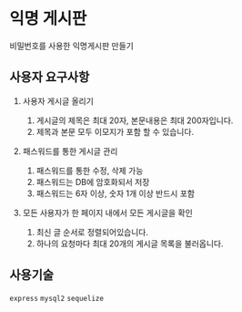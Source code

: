 # 익명 게시판

비밀번호를 사용한 익명게시판 만들기

## 사용자 요구사항

1. 사용자 게시글 올리기

   1. 게시글의 제목은 최대 20자, 본문내용은 최대 200자입니다.
   2. 제목과 본문 모두 이모지가 포함 할 수 있습니다.

2. 패스워드를 통한 게시글 관리

   1. 패스워드를 통한 수정, 삭제 가능
   2. 패스워드는 DB에 암호화되서 저장
   3. 패스워드는 6자 이상, 숫자 1개 이상 반드시 포함

3. 모든 사용자가 한 페이지 내에서 모든 게시글을 확인

   1. 최신 글 순서로 정렬되어있습니다.
   2. 하나의 요청마다 최대 20개의 게시글 목록을 불러옵니다.

## 사용기술

`express`
`mysql2`
`sequelize`
